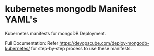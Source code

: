 # kubernetes mongodb Manifest YAML's

Kubernetes manifests for mongoDB Deployment.

Full Documentation: Refer https://devopscube.com/deploy-mongodb-kubernetes/ for step-by-step process to use these manifests.
